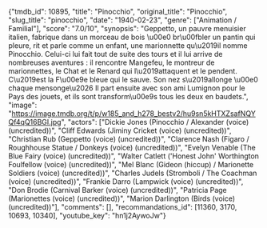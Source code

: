 {"tmdb_id": 10895, "title": "Pinocchio", "original_title": "Pinocchio", "slug_title": "pinocchio", "date": "1940-02-23", "genre": ["Animation / Familial"], "score": "7.0/10", "synopsis": "Geppetto, un pauvre menuisier italien, fabrique dans un morceau de bois \u00e0 br\u00fbler un pantin qui pleure, rit et parle comme un enfant, une marionnette qu\u2019il nomme Pinocchio. Celui-ci lui fait tout de suite des tours et il lui arrive de nombreuses aventures : il rencontre Mangefeu, le montreur de marionnettes, le Chat et le Renard qui l\u2019attaquent et le pendent. C\u2019est la F\u00e9e bleue qui le sauve. Son nez s\u2019allonge \u00e0 chaque mensonge\u2026 Il part ensuite avec son ami Lumignon pour le Pays des jouets, et ils sont transform\u00e9s tous les deux en baudets.", "image": "https://image.tmdb.org/t/p/w185_and_h278_bestv2/hu9sn5kHTXZsafNQYQf4qQ16BGI.jpg", "actors": ["Dickie Jones (Pinocchio / Alexander (voice) (uncredited))", "Cliff Edwards (Jiminy Cricket (voice) (uncredited))", "Christian Rub (Geppetto (voice) (uncredited))", "Clarence Nash (Figaro / Roughhouse Statue / Donkeys (voice) (uncredited))", "Evelyn Venable (The Blue Fairy (voice) (uncredited))", "Walter Catlett ('Honest John' Worthington Foulfellow (voice) (uncredited))", "Mel Blanc (Gideon (hiccup) / Marionette Soldiers (voice) (uncredited))", "Charles Judels (Stromboli / The Coachman (voice) (uncredited))", "Frankie Darro (Lampwick (voice) (uncredited))", "Don Brodie (Carnival Barker (voice) (uncredited))", "Patricia Page (Marionettes (voice) (uncredited))", "Marion Darlington (Birds (voice) (uncredited))"], "comments": [], "recommandations_id": [11360, 3170, 10693, 10340], "youtube_key": "hn1j2AywoJw"}